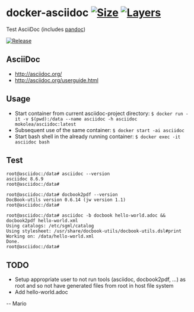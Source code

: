 # docker-asciidoc [![Size](https://img.shields.io/microbadger/image-size/mokolea/asciidoc.svg)](https://hub.docker.com/r/mokolea/asciidoc) [![Layers](https://img.shields.io/microbadger/layers/mokolea/asciidoc.svg)](https://hub.docker.com/r/mokolea/asciidoc)

Test AsciiDoc (includes [pandoc](https://hub.docker.com/r/mokolea/pandoc))

[![Release](https://img.shields.io/github/release/Mokolea/docker-asciidoc.svg)](https://github.com/Mokolea/docker-asciidoc/releases)

## AsciiDoc
 - http://asciidoc.org/
 - http://asciidoc.org/userguide.html

## Usage
 - Start container from current asciidoc-project directory: `$ docker run -it -v $(pwd):/data --name asciidoc -h asciidoc mokolea/asciidoc:latest`
 - Subsequent use of the same container: `$ docker start -ai asciidoc`
 - Start bash shell in the already running container: `$ docker exec -it asciidoc bash`

## Test
```
root@asciidoc:/data# asciidoc --version
asciidoc 8.6.9
root@asciidoc:/data# 

root@asciidoc:/data# docbook2pdf --version
DocBook-utils version 0.6.14 (jw version 1.1)
root@asciidoc:/data# 

root@asciidoc:/data# asciidoc -b docbook hello-world.adoc && docbook2pdf hello-world.xml
Using catalogs: /etc/sgml/catalog
Using stylesheet: /usr/share/docbook-utils/docbook-utils.dsl#print
Working on: /data/hello-world.xml
Done.
root@asciidoc:/data# 
```

## TODO
 - Setup appropriate user to not run tools (asciidoc, docbook2pdf, ...) as root and so not have generated files from root in host file system
 - Add hello-world.adoc

-- Mario
